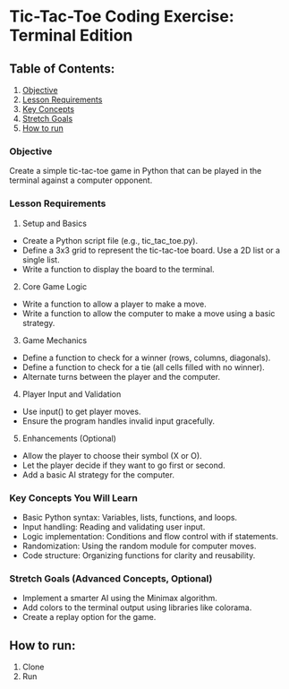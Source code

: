 # Tic-Tac-Toe Coding Exercise: Terminal Edition

## Table of Contents:
1. [Objective](#objective)
2. [Lesson Requirements](#lesson-requirements)
3. [Key Concepts](#key-concepts)
4. [Stretch Goals](#stretch-goals)
5. [How to run](#how-to-run)

<a name="objective"></a>
### Objective
Create a simple tic-tac-toe game in Python that can be played in the terminal against a computer opponent.

<a name="lesson-requirements"></a>
### Lesson Requirements
1. Setup and Basics
- Create a Python script file (e.g., tic_tac_toe.py).
- Define a 3x3 grid to represent the tic-tac-toe board. Use a 2D list or a single list.
- Write a function to display the board to the terminal.
2. Core Game Logic
- Write a function to allow a player to make a move.
- Write a function to allow the computer to make a move using a basic strategy.
3. Game Mechanics
- Define a function to check for a winner (rows, columns, diagonals).
- Define a function to check for a tie (all cells filled with no winner).
- Alternate turns between the player and the computer.
4. Player Input and Validation
- Use input() to get player moves.
- Ensure the program handles invalid input gracefully.
5. Enhancements (Optional)
- Allow the player to choose their symbol (X or O).
- Let the player decide if they want to go first or second.
- Add a basic AI strategy for the computer.

<a name="key-concepts"></a>
### Key Concepts You Will Learn
- Basic Python syntax: Variables, lists, functions, and loops.
- Input handling: Reading and validating user input.
- Logic implementation: Conditions and flow control with if statements.
- Randomization: Using the random module for computer moves.
- Code structure: Organizing functions for clarity and reusability.

<a name="stretch-goals"></a>
### Stretch Goals (Advanced Concepts, Optional)
- Implement a smarter AI using the Minimax algorithm.
- Add colors to the terminal output using libraries like colorama.
- Create a replay option for the game.

<a name="how-to-run"></a>
## How to run:
1. Clone
2. Run
